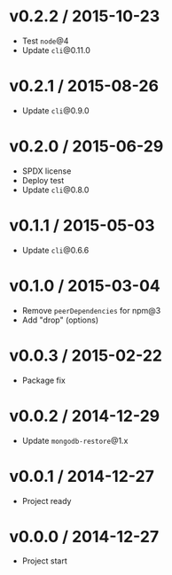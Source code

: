 v0.2.2 / 2015-10-23
==================

  * Test `node`@4
  * Update `cli`@0.11.0

v0.2.1 / 2015-08-26
==================

  * Update `cli`@0.9.0

v0.2.0 / 2015-06-29
==================

  * SPDX license
  * Deploy test
  * Update `cli`@0.8.0

v0.1.1 / 2015-05-03
==================

  * Update `cli`@0.6.6

v0.1.0 / 2015-03-04
==================

  * Remove `peerDependencies` for npm@3
  * Add "drop" (options)

v0.0.3 / 2015-02-22
==================

  * Package fix

v0.0.2 / 2014-12-29
==================

  * Update `mongodb-restore`@1.x

v0.0.1 / 2014-12-27
==================

  * Project ready

v0.0.0 / 2014-12-27
==================

  * Project start
